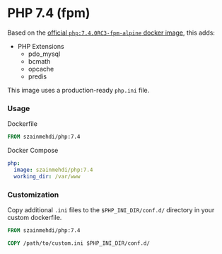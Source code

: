# PHP 7.4 (fpm)

Based on the [official `php:7.4.0RC3-fpm-alpine` docker image](https://hub.docker.com/_/php), this adds:
- PHP Extensions
    - pdo_mysql
    - bcmath
    - opcache
    - predis

This image uses a production-ready `php.ini` file.

### Usage
Dockerfile
```dockerfile
FROM szainmehdi/php:7.4
```

Docker Compose
```yaml
php:
  image: szainmehdi/php:7.4
  working_dir: /var/www
```

### Customization
Copy additional `.ini` files to the `$PHP_INI_DIR/conf.d/` directory in your custom dockerfile.

```dockerfile
FROM szainmehdi/php:7.4

COPY /path/to/custom.ini $PHP_INI_DIR/conf.d/
``` 
